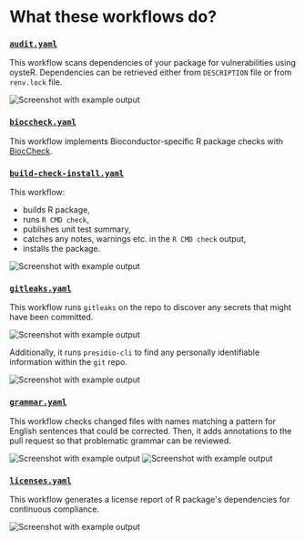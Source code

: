 # What these workflows do?

### [`audit.yaml`](./.github/workflows/audit.yaml)

This workflow scans dependencies of your package for vulnerabilities using oysteR.
Dependencies can be retrieved either from `DESCRIPTION` file or from `renv.lock` file.

![Screenshot with example output](images/audit.png)

### [`bioccheck.yaml`](./.github/workflows/bioccheck.yaml)

This workflow implements Bioconductor-specific R package checks with [BiocCheck](https://bioconductor.org/packages/release/bioc/html/BiocCheck.html).

### [`build-check-install.yaml`](./.github/workflows/build-check-install.yaml)

This workflow:
* builds R package,
* runs `R CMD check`,
* publishes unit test summary,
* catches any notes, warnings etc. in the `R CMD check` output,
* installs the package.

![Screenshot with example output](images/r-cmd-check.png)

### [`gitleaks.yaml`](./.github/workflows/gitleaks.yaml)

This workflow runs `gitleaks` on the repo to discover any secrets that might have
been committed.

![Screenshot with example output](images/gitleaks.png)

Additionally, it runs `presidio-cli` to find any personally identifiable information
within the `git` repo.

![Screenshot with example output](images/presidio.png)

### [`grammar.yaml`](./.github/workflows/grammar.yaml)

This workflow checks changed files with names matching a pattern for English
sentences that could be corrected. Then, it adds annotations to the pull request
so that problematic grammar can be reviewed.

![Screenshot with example output](images/grammar1.png)
![Screenshot with example output](images/grammar2.png)

### [`licenses.yaml`](./.github/workflows/licenses.yaml)

This workflow generates a license report of R package's dependencies for
continuous compliance.

![Screenshot with example output](images/license-report.png)
